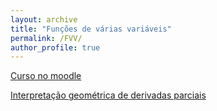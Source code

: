 ```yaml
---
layout: archive
title: "Funções de várias variáveis"
permalink: /FVV/
author_profile: true
---
```


[Curso no moodle](https://moodle.ufabc.edu.br/course/view.php?id=2177)

[Interpretação geométrica de derivadas parciais](https://rogeriotc.github.io/files/partial_diff.html)


